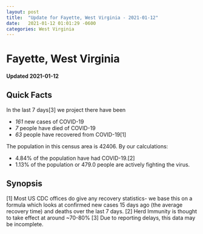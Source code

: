 ```yaml
---
layout: post
title:  "Update for Fayette, West Virginia - 2021-01-12"
date:   2021-01-12 01:01:29 -0600
categories: West Virginia
---
```


# Fayette, West Virginia
#### Updated 2021-01-12

## Quick Facts

In the last 7 days[3] we project there have been
- *161* new cases of COVID-19
- *7* people have died of COVID-19
- *63* people have recovered from COVID-19[1]

The population in this census area is 42406. By our calculations:
- 4.84% of the population have had COVID-19.[2]
- 1.13% of the population or 479.0 people are actively fighting the virus.

## Synopsis




[1] Most US CDC offices do give any recovery statistics- we base this on a formula which looks at confirmed new cases
15 days ago (the average recovery time) and deaths over the last 7 days.
[2] Herd Immunity is thought to take effect at around ~70-80%
[3] Due to reporting delays, this data may be incomplete. 
    